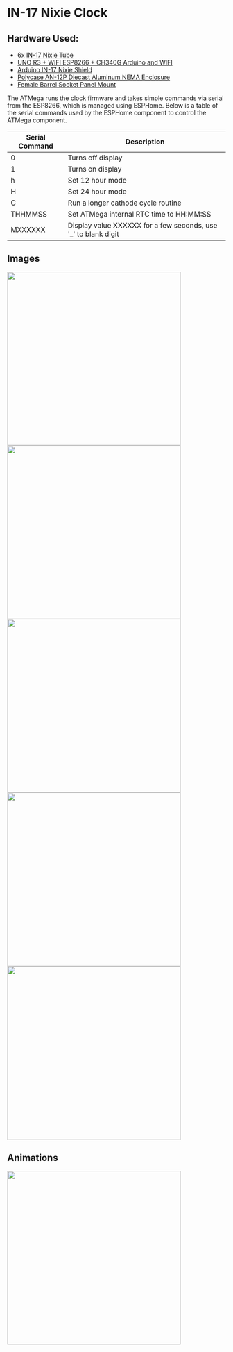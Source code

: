 # IN-17 Nixie Clock

## Hardware Used:
- 6x [IN-17 Nixie Tube](https://www.swissnixie.com/tubes/IN17/)
- [UNO R3 + WIFI ESP8266 + CH340G Arduino and WIFI](https://www.instructables.com/UNO-R3-WIFI-ESP8266-CH340G-Arduino-and-WIFI-a-Vers/)
- [Arduino IN-17 Nixie Shield](https://www.tindie.com/products/florinc/arduino-nixie-shield-kit-for-six-in-17-tubes/)
- [Polycase AN-12P Diecast Aluminum NEMA Enclosure](https://www.polycase.com/an-12p#AN-12P-02)
- [Female Barrel Socket Panel Mount](https://www.amazon.com/dp/B07C46XMPT)

The ATMega runs the clock firmware and takes simple commands via serial from the ESP8266, which is managed using ESPHome. Below is a table of the serial commands used by the ESPHome component to control the ATMega component.

 | Serial Command | Description |
--- | ---
0 | Turns off display
1 | Turns on display
h | Set 12 hour mode
H | Set 24 hour mode
C | Run a longer cathode cycle routine
THHMMSS | Set ATMega internal RTC time to HH:MM:SS
MXXXXXX | Display value XXXXXX for a few seconds, use '_' to blank digit

## Images

<img width="400" src="https://github.com/nonik0/IN17-Nixie-Clock/assets/17152317/8ab2aef9-2258-4203-8cac-730cf0cc542c"/>
<img width="400" src="https://github.com/nonik0/IN17-Nixie-Clock/assets/17152317/5d3902fc-4cd1-4daf-bb4e-e1d2a2e445a9"/>
<img width="400" src="https://github.com/nonik0/IN17-Nixie-Clock/assets/17152317/4c3f7974-5dd1-4624-a640-3a930930a903"/>
<img width="400" src="https://github.com/nonik0/IN17-Nixie-Clock/assets/17152317/90a4e563-919f-4cfd-9d99-a90d332aa6af"/>
<img width="400" src="https://github.com/nonik0/IN17-Nixie-Clock/assets/17152317/2934a52e-2af5-44b2-97c2-b1b981ed6258"/>

## Animations

<img width="400" src="https://github.com/nonik0/IN17-Nixie-Clock/assets/17152317/bf8bf09e-7777-48de-a668-0451fec2d1b1"/>

